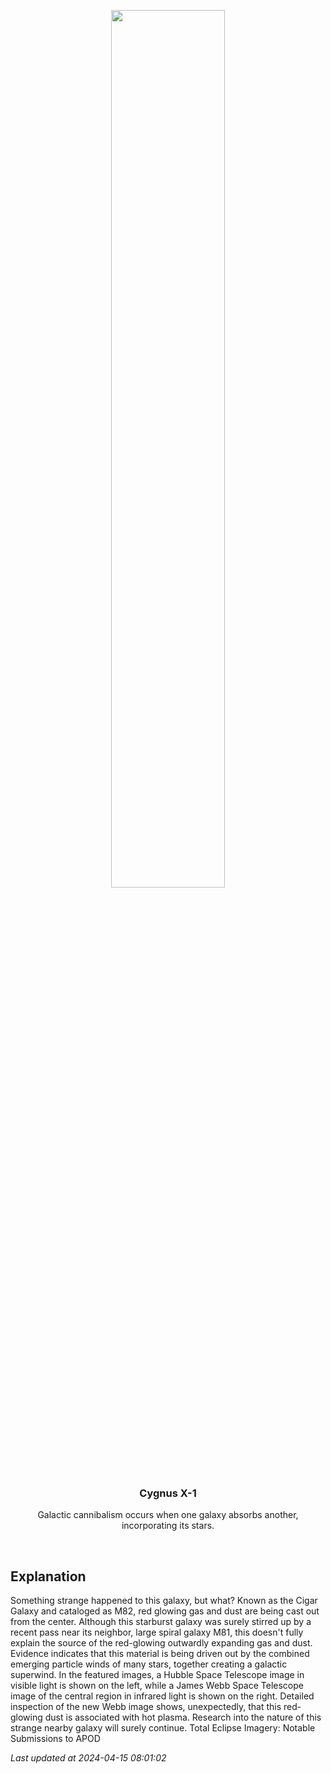 <p align='center'>
    <img src='https://apod.nasa.gov/apod/image/2404/M82Center_HubbleWebb_1080.jpg' width='60%' />
    <h3 align="center">Cygnus X-1</h3>
    <p align="center">Galactic cannibalism occurs when one galaxy absorbs another, incorporating its stars.</p>
</p>
<br/>

Explanation
--
Something strange happened to this galaxy, but what? Known as the Cigar Galaxy and cataloged as M82, red glowing gas and dust are being cast out from the center.  Although this starburst galaxy was surely stirred up by a recent pass near its neighbor, large spiral galaxy M81, this doesn't fully explain the source of the red-glowing outwardly expanding gas and dust.  Evidence indicates that this material is being driven out by the combined emerging particle winds of many stars, together creating a galactic superwind. In the featured images, a Hubble Space Telescope image in visible light is shown on the left, while a James Webb Space Telescope image of the central region in infrared light is shown on the right.  Detailed inspection of the new Webb image shows, unexpectedly, that this red-glowing dust is associated with hot plasma. Research into the nature of this strange nearby galaxy will surely continue.    Total Eclipse Imagery: Notable Submissions to APOD


*Last updated at 2024-04-15 08:01:02*
